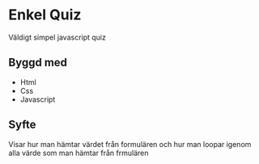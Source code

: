 # Enkel Quiz

Väldigt simpel javascript quiz 


## Byggd med

* Html
* Css
* Javascript

## Syfte 

Visar hur man hämtar värdet från formulären och hur man loopar igenom alla värde som man hämtar från frmulären
